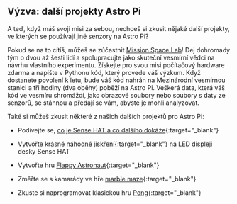 ## Výzva: další projekty Astro Pi

A teď, když máš svoji misi za sebou, nechceš si zkusit nějaké další projekty, ve kterých se používají jiné senzory na Astro Pi?

Pokud se na to cítíš, můžeš se zúčastnit [Mission Space Lab](https://astro-pi.org/missions/space-lab/)! Dej dohromady tým o dvou až šesti lidí a spolupracujte jako skuteční vesmírní vědci na návrhu vlastního experimentu. Získejte pro svou misi počítačový hardware zdarma a napište v Pythonu kód, který provede váš výzkum. Když dostanete povolení k letu, bude váš kód nahrán na Mezinárodní vesmírnou stanici a tři hodiny (dva oběhy) poběží na Astro Pi. Veškerá data, která váš kód ve vesmíru shromáždí, jako obrazové soubory nebo soubory s daty ze senzorů, se stáhnou a předají se vám, abyste je mohli analyzovat.

Také si můžeš zkusit některé z našich dalších projektů pro Astro Pi:

+ Podívejte se, [co je Sense HAT a co dalšího dokáže](https://projects.raspberrypi.org/cs-CZ/projects/getting-started-with-the-sense-hat){:target="_blank"}

+ Vytvořte krásné [náhodné jiskření](https://projects.raspberrypi.org/cs-CZ/projects/sense-hat-random-sparkles){:target="_blank"} na LED displeji desky Sense HAT

+ Vytvořte hru [Flappy Astronaut](https://projects.raspberrypi.org/cs-CZ/projects/flappy-astronaut){:target="_blank"}

+ Změřte se s kamarády ve hře [marble maze](https://projects.raspberrypi.org/cs-CZ/projects/sense-hat-marble-maze){:target="_blank"}

+ Zkuste si naprogramovat klasickou hru [Pong](https://projects.raspberrypi.org/cs-CZ/projects/sense-hat-pong){:target="_blank"}
